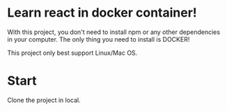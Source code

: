 # Learn react in docker container!
With this project, you don't need to install npm or any other dependencies in your computer. The only thing you need to install is DOCKER!

This project only best support Linux/Mac OS.

# Start
Clone the project in local. 